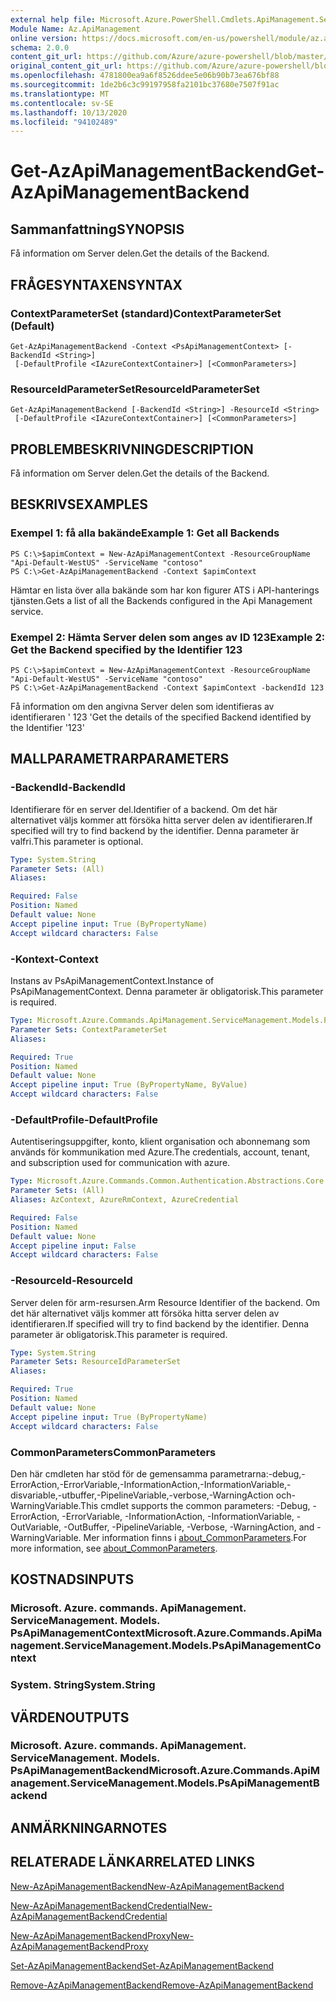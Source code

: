 ```yaml
---
external help file: Microsoft.Azure.PowerShell.Cmdlets.ApiManagement.ServiceManagement.dll-Help.xml
Module Name: Az.ApiManagement
online version: https://docs.microsoft.com/en-us/powershell/module/az.apimanagement/get-azapimanagementbackend
schema: 2.0.0
content_git_url: https://github.com/Azure/azure-powershell/blob/master/src/ApiManagement/ApiManagement/help/Get-AzApiManagementBackend.md
original_content_git_url: https://github.com/Azure/azure-powershell/blob/master/src/ApiManagement/ApiManagement/help/Get-AzApiManagementBackend.md
ms.openlocfilehash: 4781800ea9a6f8526ddee5e06b90b73ea676bf88
ms.sourcegitcommit: 1de2b6c3c99197958fa2101bc37680e7507f91ac
ms.translationtype: MT
ms.contentlocale: sv-SE
ms.lasthandoff: 10/13/2020
ms.locfileid: "94102489"
---
```

# <span data-ttu-id="a0bd6-101">Get-AzApiManagementBackend</span><span class="sxs-lookup"><span data-stu-id="a0bd6-101">Get-AzApiManagementBackend</span></span>

## <span data-ttu-id="a0bd6-102">Sammanfattning</span><span class="sxs-lookup"><span data-stu-id="a0bd6-102">SYNOPSIS</span></span>
<span data-ttu-id="a0bd6-103">Få information om Server delen.</span><span class="sxs-lookup"><span data-stu-id="a0bd6-103">Get the details of the Backend.</span></span>

## <span data-ttu-id="a0bd6-104">FRÅGESYNTAXEN</span><span class="sxs-lookup"><span data-stu-id="a0bd6-104">SYNTAX</span></span>

### <span data-ttu-id="a0bd6-105">ContextParameterSet (standard)</span><span class="sxs-lookup"><span data-stu-id="a0bd6-105">ContextParameterSet (Default)</span></span>
```
Get-AzApiManagementBackend -Context <PsApiManagementContext> [-BackendId <String>]
 [-DefaultProfile <IAzureContextContainer>] [<CommonParameters>]
```

### <span data-ttu-id="a0bd6-106">ResourceIdParameterSet</span><span class="sxs-lookup"><span data-stu-id="a0bd6-106">ResourceIdParameterSet</span></span>
```
Get-AzApiManagementBackend [-BackendId <String>] -ResourceId <String>
 [-DefaultProfile <IAzureContextContainer>] [<CommonParameters>]
```

## <span data-ttu-id="a0bd6-107">PROBLEMBESKRIVNING</span><span class="sxs-lookup"><span data-stu-id="a0bd6-107">DESCRIPTION</span></span>
<span data-ttu-id="a0bd6-108">Få information om Server delen.</span><span class="sxs-lookup"><span data-stu-id="a0bd6-108">Get the details of the Backend.</span></span>

## <span data-ttu-id="a0bd6-109">BESKRIVS</span><span class="sxs-lookup"><span data-stu-id="a0bd6-109">EXAMPLES</span></span>

### <span data-ttu-id="a0bd6-110">Exempel 1: få alla bakände</span><span class="sxs-lookup"><span data-stu-id="a0bd6-110">Example 1: Get all Backends</span></span>
```
PS C:\>$apimContext = New-AzApiManagementContext -ResourceGroupName "Api-Default-WestUS" -ServiceName "contoso"
PS C:\>Get-AzApiManagementBackend -Context $apimContext
```

<span data-ttu-id="a0bd6-111">Hämtar en lista över alla bakände som har kon figurer ATS i API-hanterings tjänsten.</span><span class="sxs-lookup"><span data-stu-id="a0bd6-111">Gets a list of all the Backends configured in the Api Management service.</span></span>

### <span data-ttu-id="a0bd6-112">Exempel 2: Hämta Server delen som anges av ID 123</span><span class="sxs-lookup"><span data-stu-id="a0bd6-112">Example 2: Get the Backend specified by the Identifier 123</span></span>
```
PS C:\>$apimContext = New-AzApiManagementContext -ResourceGroupName "Api-Default-WestUS" -ServiceName "contoso"
PS C:\>Get-AzApiManagementBackend -Context $apimContext -backendId 123
```

<span data-ttu-id="a0bd6-113">Få information om den angivna Server delen som identifieras av identifieraren ' 123 '</span><span class="sxs-lookup"><span data-stu-id="a0bd6-113">Get the details of the specified Backend identified by the Identifier '123'</span></span>

## <span data-ttu-id="a0bd6-114">MALLPARAMETRAR</span><span class="sxs-lookup"><span data-stu-id="a0bd6-114">PARAMETERS</span></span>

### <span data-ttu-id="a0bd6-115">-BackendId</span><span class="sxs-lookup"><span data-stu-id="a0bd6-115">-BackendId</span></span>
<span data-ttu-id="a0bd6-116">Identifierare för en server del.</span><span class="sxs-lookup"><span data-stu-id="a0bd6-116">Identifier of a backend.</span></span>
<span data-ttu-id="a0bd6-117">Om det här alternativet väljs kommer att försöka hitta server delen av identifieraren.</span><span class="sxs-lookup"><span data-stu-id="a0bd6-117">If specified will try to find backend by the identifier.</span></span>
<span data-ttu-id="a0bd6-118">Denna parameter är valfri.</span><span class="sxs-lookup"><span data-stu-id="a0bd6-118">This parameter is optional.</span></span>

```yaml
Type: System.String
Parameter Sets: (All)
Aliases:

Required: False
Position: Named
Default value: None
Accept pipeline input: True (ByPropertyName)
Accept wildcard characters: False
```

### <span data-ttu-id="a0bd6-119">-Kontext</span><span class="sxs-lookup"><span data-stu-id="a0bd6-119">-Context</span></span>
<span data-ttu-id="a0bd6-120">Instans av PsApiManagementContext.</span><span class="sxs-lookup"><span data-stu-id="a0bd6-120">Instance of PsApiManagementContext.</span></span>
<span data-ttu-id="a0bd6-121">Denna parameter är obligatorisk.</span><span class="sxs-lookup"><span data-stu-id="a0bd6-121">This parameter is required.</span></span>

```yaml
Type: Microsoft.Azure.Commands.ApiManagement.ServiceManagement.Models.PsApiManagementContext
Parameter Sets: ContextParameterSet
Aliases:

Required: True
Position: Named
Default value: None
Accept pipeline input: True (ByPropertyName, ByValue)
Accept wildcard characters: False
```

### <span data-ttu-id="a0bd6-122">-DefaultProfile</span><span class="sxs-lookup"><span data-stu-id="a0bd6-122">-DefaultProfile</span></span>
<span data-ttu-id="a0bd6-123">Autentiseringsuppgifter, konto, klient organisation och abonnemang som används för kommunikation med Azure.</span><span class="sxs-lookup"><span data-stu-id="a0bd6-123">The credentials, account, tenant, and subscription used for communication with azure.</span></span>

```yaml
Type: Microsoft.Azure.Commands.Common.Authentication.Abstractions.Core.IAzureContextContainer
Parameter Sets: (All)
Aliases: AzContext, AzureRmContext, AzureCredential

Required: False
Position: Named
Default value: None
Accept pipeline input: False
Accept wildcard characters: False
```

### <span data-ttu-id="a0bd6-124">-ResourceId</span><span class="sxs-lookup"><span data-stu-id="a0bd6-124">-ResourceId</span></span>
<span data-ttu-id="a0bd6-125">Server delen för arm-resursen.</span><span class="sxs-lookup"><span data-stu-id="a0bd6-125">Arm Resource Identifier of the backend.</span></span> <span data-ttu-id="a0bd6-126">Om det här alternativet väljs kommer att försöka hitta server delen av identifieraren.</span><span class="sxs-lookup"><span data-stu-id="a0bd6-126">If specified will try to find backend by the identifier.</span></span> <span data-ttu-id="a0bd6-127">Denna parameter är obligatorisk.</span><span class="sxs-lookup"><span data-stu-id="a0bd6-127">This parameter is required.</span></span>

```yaml
Type: System.String
Parameter Sets: ResourceIdParameterSet
Aliases:

Required: True
Position: Named
Default value: None
Accept pipeline input: True (ByPropertyName)
Accept wildcard characters: False
```

### <span data-ttu-id="a0bd6-128">CommonParameters</span><span class="sxs-lookup"><span data-stu-id="a0bd6-128">CommonParameters</span></span>
<span data-ttu-id="a0bd6-129">Den här cmdleten har stöd för de gemensamma parametrarna:-debug,-ErrorAction,-ErrorVariable,-InformationAction,-InformationVariable,-disvariable,-utbuffer,-PipelineVariable,-verbose,-WarningAction och-WarningVariable.</span><span class="sxs-lookup"><span data-stu-id="a0bd6-129">This cmdlet supports the common parameters: -Debug, -ErrorAction, -ErrorVariable, -InformationAction, -InformationVariable, -OutVariable, -OutBuffer, -PipelineVariable, -Verbose, -WarningAction, and -WarningVariable.</span></span> <span data-ttu-id="a0bd6-130">Mer information finns i [about_CommonParameters](http://go.microsoft.com/fwlink/?LinkID=113216).</span><span class="sxs-lookup"><span data-stu-id="a0bd6-130">For more information, see [about_CommonParameters](http://go.microsoft.com/fwlink/?LinkID=113216).</span></span>

## <span data-ttu-id="a0bd6-131">KOSTNADS</span><span class="sxs-lookup"><span data-stu-id="a0bd6-131">INPUTS</span></span>

### <span data-ttu-id="a0bd6-132">Microsoft. Azure. commands. ApiManagement. ServiceManagement. Models. PsApiManagementContext</span><span class="sxs-lookup"><span data-stu-id="a0bd6-132">Microsoft.Azure.Commands.ApiManagement.ServiceManagement.Models.PsApiManagementContext</span></span>

### <span data-ttu-id="a0bd6-133">System. String</span><span class="sxs-lookup"><span data-stu-id="a0bd6-133">System.String</span></span>

## <span data-ttu-id="a0bd6-134">VÄRDEN</span><span class="sxs-lookup"><span data-stu-id="a0bd6-134">OUTPUTS</span></span>

### <span data-ttu-id="a0bd6-135">Microsoft. Azure. commands. ApiManagement. ServiceManagement. Models. PsApiManagementBackend</span><span class="sxs-lookup"><span data-stu-id="a0bd6-135">Microsoft.Azure.Commands.ApiManagement.ServiceManagement.Models.PsApiManagementBackend</span></span>

## <span data-ttu-id="a0bd6-136">ANMÄRKNINGAR</span><span class="sxs-lookup"><span data-stu-id="a0bd6-136">NOTES</span></span>

## <span data-ttu-id="a0bd6-137">RELATERADE LÄNKAR</span><span class="sxs-lookup"><span data-stu-id="a0bd6-137">RELATED LINKS</span></span>

[<span data-ttu-id="a0bd6-138">New-AzApiManagementBackend</span><span class="sxs-lookup"><span data-stu-id="a0bd6-138">New-AzApiManagementBackend</span></span>](./New-AzApiManagementBackend.md)

[<span data-ttu-id="a0bd6-139">New-AzApiManagementBackendCredential</span><span class="sxs-lookup"><span data-stu-id="a0bd6-139">New-AzApiManagementBackendCredential</span></span>](./New-AzApiManagementBackendCredential.md)

[<span data-ttu-id="a0bd6-140">New-AzApiManagementBackendProxy</span><span class="sxs-lookup"><span data-stu-id="a0bd6-140">New-AzApiManagementBackendProxy</span></span>](./New-AzApiManagementBackendProxy.md)

[<span data-ttu-id="a0bd6-141">Set-AzApiManagementBackend</span><span class="sxs-lookup"><span data-stu-id="a0bd6-141">Set-AzApiManagementBackend</span></span>](./Set-AzApiManagementBackend.md)

[<span data-ttu-id="a0bd6-142">Remove-AzApiManagementBackend</span><span class="sxs-lookup"><span data-stu-id="a0bd6-142">Remove-AzApiManagementBackend</span></span>](./Remove-AzApiManagementBackend.md)
